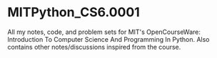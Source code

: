 # MITPython_CS6.0001
All my notes, code, and problem sets for MIT's OpenCourseWare: Introduction To Computer Science And Programming In Python. Also contains other notes/discussions inspired from the course.
